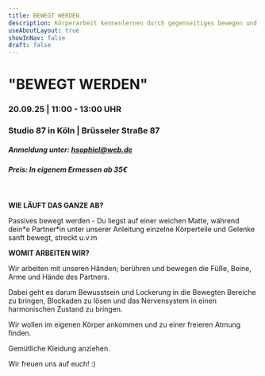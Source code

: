 ```yaml
---
title: BEWEGT WERDEN
description: Körperarbeit kennenlernen durch gegenseitiges bewegen und berühren
useAboutLayout: true
showInNav: false
draft: false
---
```


# "BEWEGT WERDEN"

### 20.09.25 | 11:00 - 13:00 UHR

### Studio 87 in Köln | Brüsseler Straße 87

##### Anmeldung unter: [hsophiel@web.de](mailto:hsophiel@web.de)

##### Preis: In eigenem Ermessen ab 35€

 

**WIE LÄUFT DAS GANZE AB?**

Passives bewegt werden - Du liegst auf einer weichen Matte, während dein\*e Partner\*in unter unserer Anleitung einzelne Körperteile und Gelenke sanft bewegt, streckt u.v.m

**WOMIT ARBEITEN WIR?**

Wir arbeiten mit unseren Händen; berühren und bewegen die Füße, Beine, Arme und Hände des Partners.

Dabei geht es darum Bewusstsein und Lockerung in die Bewegten Bereiche zu bringen, Blockaden zu lösen und das Nervensystem in einen harmonischen Zustand zu bringen.

Wir wollen im eigenen Körper ankommen und zu einer freieren Atmung finden.
 

Gemütliche Kleidung anziehen.
 
 

Wir freuen uns auf euch! :)
